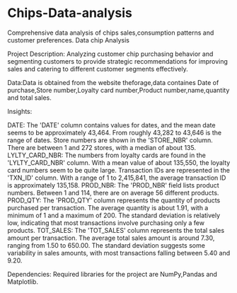 # Chips-Data-analysis
Comprehensive data analysis of chips sales,consumption patterns and customer preferences.
Data chip Analysis

Project Description: Analyzing customer chip purchasing behavior and segmenting customers to provide strategic recommendations for improving sales and catering to different customer segments effectively.

Data:Data is obtained from the website theforage,data containes Date of purchase,Store number,Loyalty card number,Product number,name,quantity and total sales.

Insights:

DATE: The 'DATE' column contains values for dates, and the mean date seems to be approximately 43,464. From roughly 43,282 to 43,646 is the range of dates.
Store numbers are shown in the 'STORE_NBR' column. There are between 1 and 272 stores, with a median of about 135.
LYLTY_CARD_NBR: The numbers from loyalty cards are found in the 'LYLTY_CARD_NBR' column. With a mean value of about 135,550, the loyalty card numbers seem to be quite large.
Transaction IDs are represented in the 'TXN_ID' column. With a range of 1 to 2,415,841, the average transaction ID is approximately 135,158.
PROD_NBR: The 'PROD_NBR' field lists product numbers. Between 1 and 114, there are on average 56 different products.
PROD_QTY: The 'PROD_QTY' column represents the quantity of products purchased per transaction. The average quantity is about 1.91, with a minimum of 1 and a maximum of 200. The standard deviation is relatively low, indicating that most transactions involve purchasing only a few products.
TOT_SALES: The 'TOT_SALES' column represents the total sales amount per transaction. The average total sales amount is around 7.30, ranging from 1.50 to 650.00. The standard deviation suggests some variability in sales amounts, with most transactions falling between 5.40 and 9.20.

Dependencies:
Required libraries for the project are NumPy,Pandas and Matplotlib.
